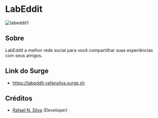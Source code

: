 # LabEddit

![labeddit1](https://user-images.githubusercontent.com/31461569/131919513-0dfaf7de-61a2-405e-b18e-12245889bbb7.png)

## Sobre

LabEddit a melhor rede social para você compartilhar suas experiências com seus amigos. 

## Link do Surge

- https://labeddit-rafansilva.surge.sh

## Créditos
- [Rafael N. Silva](https://github.com/rafansilva) (Developer)
